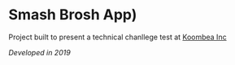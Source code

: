 # Smash Brosh App)

Project built to present a technical chanllege test at [Koombea Inc](https://www.koombea.com/)

*Developed in 2019*
